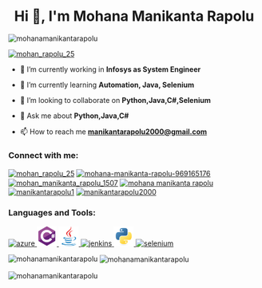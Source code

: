 
<!--
- 👋 Hi, I’m @MohanaManikantaRapolu
- 👀 I’m a software Engineer, Competitive programmer
- 🌱 Speacks about Python, Java, C#
- 📫 How to reach me :- manikantarapolu2000@gmail.com
-->


<!---
MohanaManikantaRapolu/MohanaManikantaRapolu is a ✨ special ✨ repository because its `README.md` (this file) appears on your GitHub profile.
You can click the Preview link to take a look at your changes.
--->


<h1 align="center">Hi 👋, I'm Mohana Manikanta Rapolu</h1>
<p align="left"> <img src="https://komarev.com/ghpvc/?username=mohanamanikantarapolu&label=Profile%20views&color=0e75b6&style=flat" alt="mohanamanikantarapolu" /> </p>

<p align="left"> <a href="https://twitter.com/mohan_rapolu_25" target="blank"><img src="https://img.shields.io/twitter/follow/mohan_rapolu_25?logo=twitter&style=for-the-badge" alt="mohan_rapolu_25" /></a> </p>

- 🔭 I’m currently working in **Infosys as System Engineer**

- 🌱 I’m currently learning **Automation, Java, Selenium**

- 👯 I’m looking to collaborate on **Python,Java,C#,Selenium**

- 💬 Ask me about **Python,Java,C#**

- 📫 How to reach me **manikantarapolu2000@gmail.com**

<h3 align="left">Connect with me:</h3>
<p align="left">
<a href="https://twitter.com/mohan_rapolu_25" target="blank"><img align="center" src="https://raw.githubusercontent.com/rahuldkjain/github-profile-readme-generator/master/src/images/icons/Social/twitter.svg" alt="mohan_rapolu_25" height="30" width="40" /></a>
<a href="https://linkedin.com/in/mohana-manikanta-rapolu-969165176" target="blank"><img align="center" src="https://raw.githubusercontent.com/rahuldkjain/github-profile-readme-generator/master/src/images/icons/Social/linked-in-alt.svg" alt="mohana-manikanta-rapolu-969165176" height="30" width="40" /></a>
<a href="https://instagram.com/mohan_manikanta_rapolu_1507" target="blank"><img align="center" src="https://raw.githubusercontent.com/rahuldkjain/github-profile-readme-generator/master/src/images/icons/Social/instagram.svg" alt="mohan_manikanta_rapolu_1507" height="30" width="40" /></a>
<a href="https://www.youtube.com/c/mohana manikanta rapolu" target="blank"><img align="center" src="https://raw.githubusercontent.com/rahuldkjain/github-profile-readme-generator/master/src/images/icons/Social/youtube.svg" alt="mohana manikanta rapolu" height="30" width="40" /></a>
<a href="https://www.hackerrank.com/manikantarapolu1" target="blank"><img align="center" src="https://raw.githubusercontent.com/rahuldkjain/github-profile-readme-generator/master/src/images/icons/Social/hackerrank.svg" alt="manikantarapolu1" height="30" width="40" /></a>
<a href="https://www.hackerearth.com/manikantarapolu2000" target="blank"><img align="center" src="https://raw.githubusercontent.com/rahuldkjain/github-profile-readme-generator/master/src/images/icons/Social/hackerearth.svg" alt="manikantarapolu2000" height="30" width="40" /></a>
</p>

<h3 align="left">Languages and Tools:</h3>
<p align="left"> <a href="https://azure.microsoft.com/en-in/" target="_blank" rel="noreferrer"> <img src="https://www.vectorlogo.zone/logos/microsoft_azure/microsoft_azure-icon.svg" alt="azure" width="40" height="40"/> </a> <a href="https://www.w3schools.com/cs/" target="_blank" rel="noreferrer"> <img src="https://raw.githubusercontent.com/devicons/devicon/master/icons/csharp/csharp-original.svg" alt="csharp" width="40" height="40"/> </a> <a href="https://www.java.com" target="_blank" rel="noreferrer"> <img src="https://raw.githubusercontent.com/devicons/devicon/master/icons/java/java-original.svg" alt="java" width="40" height="40"/> </a> <a href="https://www.jenkins.io" target="_blank" rel="noreferrer"> <img src="https://www.vectorlogo.zone/logos/jenkins/jenkins-icon.svg" alt="jenkins" width="40" height="40"/> </a> <a href="https://www.python.org" target="_blank" rel="noreferrer"> <img src="https://raw.githubusercontent.com/devicons/devicon/master/icons/python/python-original.svg" alt="python" width="40" height="40"/> </a> <a href="https://www.selenium.dev" target="_blank" rel="noreferrer"> <img src="https://raw.githubusercontent.com/detain/svg-logos/780f25886640cef088af994181646db2f6b1a3f8/svg/selenium-logo.svg" alt="selenium" width="40" height="40"/> </a> </p>

<p><img align="left" src="https://github-readme-stats.vercel.app/api/top-langs?username=mohanamanikantarapolu&show_icons=true&locale=en&layout=compact" alt="mohanamanikantarapolu" /></p>

<p>&nbsp;<img align="center" src="https://github-readme-stats.vercel.app/api?username=mohanamanikantarapolu&show_icons=true&locale=en" alt="mohanamanikantarapolu" /></p>

<p><img align="center" src="https://github-readme-streak-stats.herokuapp.com/?user=mohanamanikantarapolu&" alt="mohanamanikantarapolu" /></p>

